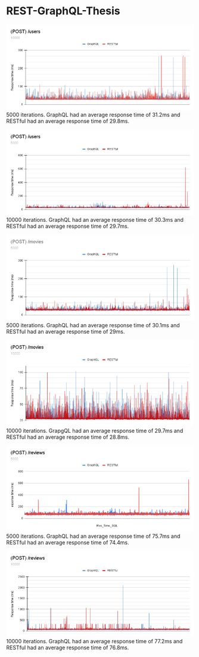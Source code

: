 # REST-GraphQL-Thesis

![POST_user_5000](ResultImage/POST-users-5000.png)<br>
5000 iterations. GraphQL had an average response time of 31.2ms and RESTful had an average response time of 29.8ms.

![POST_user_10000](ResultImage/POST-users-10000.png)<br>
10000 iterations. GraphQL had an average response time of 30.3ms and RESTful had an average response time of 29.7ms.

![POST_movie_5000](ResultImage/POST-movies-5000.png)<br>
5000 iterations. GraphQL had an average response time of 30.1ms and RESTful had an average response time of 29ms.

![POST_movie_10000](ResultImage/POST-movies-10000.png)<br>
10000 iterations. GrapgQL had an average response time of 29.7ms and RESTful had an average response time of 28.8ms. 

![POST_review_5000](ResultImage/POST-reviews-5000.png)<br>
5000 iterations. GraphQL had an average response time of 75.7ms and RESTful had an average response time of 74.4ms.

![POST_review_10000](ResultImage/POST-reviews-10000.png)<br>
10000 iterations. GraphQL had an average response time of 77.2ms and RESTful had an average response time of 76.8ms.